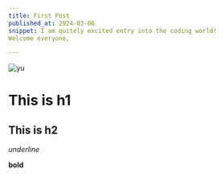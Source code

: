 ```yaml
---
title: First Post
published_at: 2024-03-06
snippet: I am quitely excited entry into the coding world!
Welcome everyone,

---
```

![yu](/24/yu.jpg)


# This is h1

## This is h2

_underline_

**bold**

